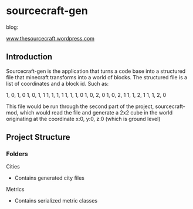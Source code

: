 sourcecraft-gen
===============

blog:

www.thesourcecraft.wordpress.com

## Introduction ##

Sourcecraft-gen is the application that turns a code base into a structured file that minecraft transforms into a world of blocks.
The structured file is a list of coordinates and a block id. Such as:

1, 0, 1, 0
1, 0, 1, 1
1, 1, 1, 1
1, 1, 1, 0
1, 0, 2, 0
1, 0, 2, 1
1, 1, 2, 1
1, 1, 2, 0

This file would be run through the second part of the project, sourcecraft-mod, which would read the file and generate a 2x2 cube
in the world originating at the coordinate x:0, y:0, z:0 (which is ground level)

## Project Structure ##

### Folders ###

Cities
- Contains generated city files

Metrics
- Contains serialized metric classes
